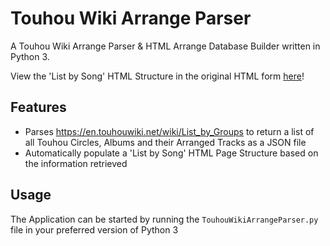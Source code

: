# Touhou Wiki Arrange Parser

A Touhou Wiki Arrange Parser & HTML Arrange Database Builder written in Python 3.

View the 'List by Song' HTML Structure in the original HTML form [here](https://epicfisher.github.io/TouhouWikiArrangeParser/root/)!

## Features

* Parses https://en.touhouwiki.net/wiki/List_by_Groups to return a list of all Touhou Circles, Albums and their Arranged Tracks as a JSON file
* Automatically populate a 'List by Song' HTML Page Structure based on the information retrieved

## Usage
The Application can be started by running the  ```TouhouWikiArrangeParser.py``` file in your preferred version of Python 3
